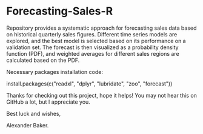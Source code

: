 # Forecasting-Sales-R
Repository provides a systematic approach for forecasting sales data based on historical quarterly sales figures. Different time series models are explored, and the best model is selected based on its performance on a validation set. The forecast is then visualized as a probability density function (PDF), and weighted averages for different sales regions are calculated based on the PDF.

Necessary packages installation code:

install.packages(c("readxl", "dplyr", "lubridate", "zoo", "forecast"))

Thanks for checking out this project, hope it helps! You may not hear this on GitHub a lot, but I appreciate you.

Best luck and wishes, 

Alexander Baker.
